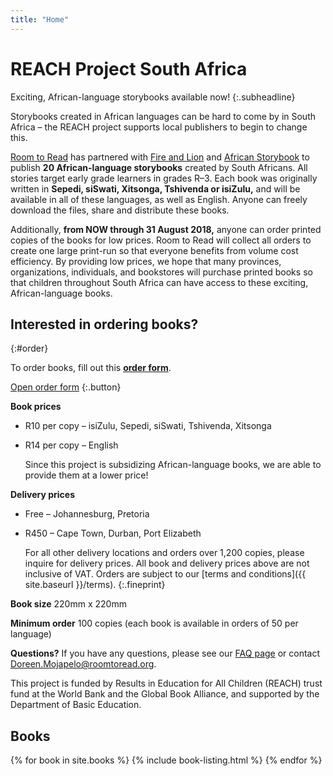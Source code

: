 ```yaml
---
title: "Home"
---
```


# REACH Project South&nbsp;Africa

Exciting, African-language storybooks available now!
{:.subheadline}

Storybooks created in African languages can be hard to come by in
South Africa – the REACH project supports local publishers to begin to
change this.

[Room to Read](http://roomtoread.org) has partnered with [Fire and Lion](https://fireandlion.com) and [African Storybook](http://africanstorybook.org) to publish **20 African-language storybooks** created by South Africans. All stories target early grade learners in grades R–3. Each book was originally written in **Sepedi, siSwati, Xitsonga, Tshivenda or isiZulu,** and will be available in all of these languages, as well as English. Anyone can freely download the files, share and distribute these books.

Additionally, **from NOW through 31 August 2018,** anyone can order printed copies of the books for low prices. Room to Read will collect all
orders to create one large print-run so that everyone benefits from
volume cost efficiency. By providing low prices, we hope that many
provinces, organizations, individuals, and bookstores will purchase
printed books so that children throughout South Africa can have access
to these exciting, African-language books.

## Interested in ordering books?
{:#order}

To order books, fill out this [**order form**](https://docs.google.com/forms/d/e/1FAIpQLScBDbkmrEc9EEfE5NFw8zL1Bn6BI9Fb-hKtSwfpPQp0Sfn2eQ/viewform).

[Open order form](https://docs.google.com/forms/d/e/1FAIpQLScBDbkmrEc9EEfE5NFw8zL1Bn6BI9Fb-hKtSwfpPQp0Sfn2eQ/viewform)
{:.button}

**Book prices**

- R10 per copy – isiZulu, Sepedi, siSwati, Tshivenda, Xitsonga
- R14 per copy – English

  Since this project is subsidizing African-language books, we are able to
provide them at a lower price!

**Delivery prices**

- Free – Johannesburg, Pretoria
- R450 – Cape Town, Durban, Port Elizabeth

  For all other delivery locations and orders over 1,200 copies, please inquire for delivery prices. All book and delivery prices above are not inclusive of VAT. Orders are subject to our [terms and conditions]({{ site.baseurl }}/terms).
  {:.fineprint}

**Book size** 220mm x 220mm

**Minimum order** 100 copies (each book is available in orders of 50 per language)

**Questions?** If you have any questions, please see our [FAQ page](faq) or contact [Doreen.Mojapelo@roomtoread.org](mailto:Doreen.Mojapelo@roomtoread.org).

This project is funded by Results in Education for All Children (REACH) trust fund at the World Bank and the Global Book Alliance, and supported by the Department of Basic Education. 

## Books

{% for book in site.books %}
{% include book-listing.html %}
{% endfor %}
